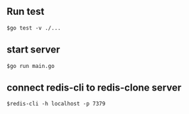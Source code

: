 ## Run test
`$go test -v ./...`

## start server
`$go run main.go`

## connect redis-cli to redis-clone server
`$redis-cli -h localhost -p 7379`
